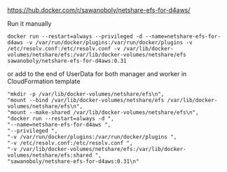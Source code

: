 
https://hub.docker.com/r/sawanoboly/netshare-efs-for-d4aws/

Run it manually

```
docker run --restart=always --privileged -d --name=netshare-efs-for-d4aws -v /var/run/docker/plugins:/var/run/docker/plugins -v /etc/resolv.conf:/etc/resolv.conf -v /var/lib/docker-volumes/netshare/efs:/var/lib/docker-volumes/netshare/efs sawanoboly/netshare-efs-for-d4aws:0.31
```

or add to the end of UserData for both manager and worker in CloudFormation template

```
"mkdir -p /var/lib/docker-volumes/netshare/efs\n",
"mount --bind /var/lib/docker-volumes/netshare/efs /var/lib/docker-volumes/netshare/efs\n",
"mount --make-shared /var/lib/docker-volumes/netshare/efs\n",
"docker run --restart=always -d ",
"--name=netshare-efs-for-d4aws ",
"--privileged ",
"-v /var/run/docker/plugins:/var/run/docker/plugins ",
"-v /etc/resolv.conf:/etc/resolv.conf ",
"-v /var/lib/docker-volumes/netshare/efs:/var/lib/docker-volumes/netshare/efs:shared ",
"sawanoboly/netshare-efs-for-d4aws:0.31\n"
```
